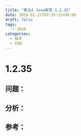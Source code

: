```yaml
---
title: "算法4 Java解答 1.2.35"
date: 2019-02-22T07:35:22+08:00
draft: false
tags:
   - JAVA
categories:
  - 技术
  - 归档
---
```



# 1.2.35

## 问题：


## 分析：


## 参考：



